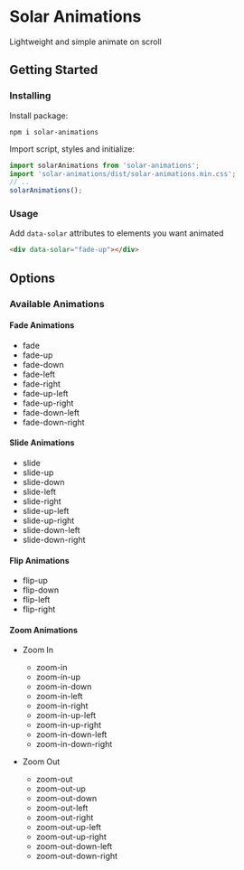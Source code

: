 # Solar Animations
Lightweight and simple animate on scroll

## Getting Started
### Installing
Install package:
```
npm i solar-animations
```

Import script, styles and initialize:
```js
import solarAnimations from 'solar-animations';
import 'solar-animations/dist/solar-animations.min.css';
// ..
solarAnimations();
```

### Usage
Add `data-solar` attributes to elements you want animated
```html
<div data-solar="fade-up"></div>
```

## Options
### Available Animations
#### Fade Animations
* fade
* fade-up
* fade-down
* fade-left
* fade-right
* fade-up-left
* fade-up-right
* fade-down-left
* fade-down-right

#### Slide Animations
* slide
* slide-up
* slide-down
* slide-left
* slide-right
* slide-up-left
* slide-up-right
* slide-down-left
* slide-down-right

#### Flip Animations
* flip-up
* flip-down
* flip-left
* flip-right

#### Zoom Animations
* Zoom In
  * zoom-in
  * zoom-in-up
  * zoom-in-down
  * zoom-in-left
  * zoom-in-right
  * zoom-in-up-left
  * zoom-in-up-right
  * zoom-in-down-left
  * zoom-in-down-right

* Zoom Out
  * zoom-out
  * zoom-out-up
  * zoom-out-down
  * zoom-out-left
  * zoom-out-right
  * zoom-out-up-left
  * zoom-out-up-right
  * zoom-out-down-left
  * zoom-out-down-right
